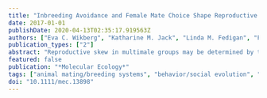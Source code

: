 ```yaml
---
title: "Inbreeding Avoidance and Female Mate Choice Shape Reproductive Skew in Capuchin Monkeys (Cebus capucinus imitator)"
date: 2017-01-01
publishDate: 2020-04-13T02:35:17.919563Z
authors: ["Eva C. Wikberg", "Katharine M. Jack", "Linda M. Fedigan", "Fernando A. Campos", "Akiko S. Yashima", "Mackenzie L. Bergstrom", "Tomohide Hiwatashi", "Shoji Kawamura"]
publication_types: ["2"]
abstract: "Reproductive skew in multimale groups may be determined by the need for alpha males to offer reproductive opportunities as staying incentives to subordinate males (concessions), by the relative fighting ability of the alpha male (tug-of-war) or by how easily females can be monopolized (priority-of-access). These models have rarely been investigated in species with exceptionally long male tenures, such as white-faced capuchins, where female mate choice for novel unrelated males may be important in shaping reproductive skew. We investigated reproductive skew in white-faced capuchins at Sector Santa Rosa, Costa Rica, using 20~years of demographic, behavioural and genetic data. Infant survival and alpha male reproductive success were highest in small multimale groups, which suggests that the presence of subordinate males can be beneficial to the alpha male, in line with the concession model's assumptions. None of the skew models predicted the observed degree of reproductive sharing, and the probability of an alpha male producing offspring was not affected by his relatedness to subordinate males, whether he resided with older subordinate males, whether he was prime aged, the number of males or females in the group or the number of infants conceived within the same month. Instead, the alpha male's probability of producing offspring decreased when he was the sire of the mother, was weak and lacked a well-established position and had a longer tenure. Because our data best supported the inbreeding avoidance hypothesis and female choice for strong novel mates, these hypotheses should be taken into account in future skew models."
featured: false
publication: "*Molecular Ecology*"
tags: ["animal mating/breeding systems", "behavior/social evolution", "inbreeding", "Mammals"]
doi: "10.1111/mec.13898"
---
```

